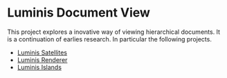 Luminis Document View
=====================

This project explores a inovative way of viewing hierarchical
documents. It is a continuation of earlies research. In particular the
following projects.

* [Luminis Satellites](https://github.com/dvberkel/luminis-satellites "Luminis Satellites on GitHub")
* [Luminis Renderer](https://github.com/dvberkel/luminis-renderer "Luminis Renderer on GitHub")
* [Luminis Islands](https://github.com/dvberkel/luminis-islands "Luminis Islands on GitHub")
